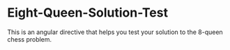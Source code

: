 # Eight-Queen-Solution-Test
This is an angular directive that helps you test your solution to the 8-queen chess problem.
